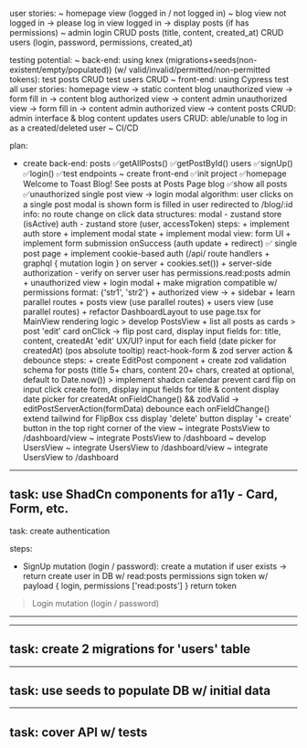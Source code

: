 user stories:
~ homepage
    view (logged in / not logged in)
~ blog
    view not logged in -> please log in
    view logged in -> display posts (if has permissions)
~ admin
    login
    CRUD posts (title, content, created_at)
    CRUD users (login, password, permissions, created_at)

testing potential:
~ back-end:
    using knex (migrations+seeds(non-existent/empty/populated))
    (w/ valid/invalid/permitted/non-permitted tokens):
        test posts CRUD 
        test users CRUD
~ front-end:
    using Cypress test all user stories:
        homepage view -> static content
        blog unauthorized view -> form fill in -> content
        blog authorized view -> content
        admin unauthorized view -> form fill in -> content
        admin authorized view -> content
        posts CRUD: admin interface & blog content updates
        users CRUD: able/unable to log in as a created/deleted user
~ CI/CD

plan:
+ create back-end:
    posts
        ✅getAllPosts()
        ✅getPostById()
    users
        ✅signUp()
        ✅login()
    ✅test endpoints
~ create front-end
    ✅init project
    ✅homepage
        Welcome to Toast Blog!
        See posts at Posts Page
    blog
        ✅show all posts
        ✅unauthorized single post view -> login modal
            algorithm:
             user clicks on a single post
             modal is shown
             form is filled in
             user redirected to /blog/:id
            info:
             no route change on click
             data structures:
              modal - zustand store (isActive)
              auth - zustand store (user, accessToken)
            steps:
             + implement auth store
             + implement modal state
             + implement modal view: form UI
             + implement form submission onSuccess (auth update + redirect)
        ✅ single post page
            + implement cookie-based auth (/api/ route handlers + graphql { mutation login } on server + cookies.set())
            + server-side authorization - verify on server user has permissions.read:posts
    admin
        + unauthorized view + login modal
        + make migration compatible w/ permissions format: {'str1', 'str2'}
        + authorized view ->
            + sidebar
            + learn parallel routes
            + posts view (use parallel routes)
            + users view (use parallel routes)
            + refactor DashboardLayout to use page.tsx for MainView rendering logic
            > develop PostsView
                + list all posts as cards
                > post 'edit'
                    card onClick -> flip post card, display input fields for: title, content, createdAt
                        'edit' UX/UI?
                        input for each field (date picker for createdAt) (pos absolute tooltip)
                        react-hook-form & zod
                        server action & debounce
                        steps:
                            + create EditPost component
                            + create zod validation schema for posts (title 5+ chars, content 20+ chars, created at optional, default to Date.now())
                            > implement shadcn calendar
                            prevent card flip on input click
                            create form, display input fields for title & content
                            display date picker for createdAt
                            onFieldChange() && zodValid -> editPostServerAction(formData)
                            debounce each onFieldChange()
                extend tailwind for FlipBox css
                display 'delete' button
                display '+ create' button in the top right corner of the view
            ~ integrate PostsView to /dashboard/view
            ~ integrate PostsView to /dashboard
            ~ develop UsersView
            ~ integrate UsersView to /dashboard/view
            ~ integrate UsersView to /dashboard

---
task: use ShadCn components for a11y - Card, Form, etc.
---
task: create authentication

steps:
+ SignUp mutation (login / password):
    create a mutation
    if user exists -> return
    create user in DB w/ read:posts permissions
    sign token w/ payload { login, permissions ['read:posts'] }
    return token

> Login mutation (login / password)
---

---
task: create 2 migrations for 'users' table
---

---
task: use seeds to populate DB w/ initial data
---

---
task: cover API w/ tests
---
